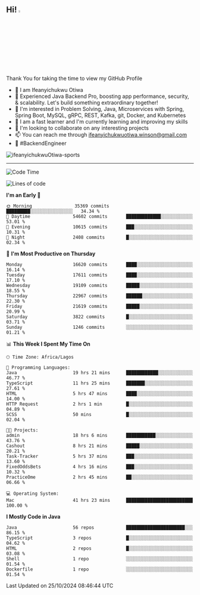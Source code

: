 <!-- BLOG-POST-LIST:START --><!-- BLOG-POST-LIST:END -->

## Hi! <img src="https://media.giphy.com/media/hvRJCLFzcasrR4ia7z/giphy.gif" width="4%"> 

Thank You for taking the time to view my GitHub Profile

- 👋 I am Ifeanyichukwu Otiwa
- 🚀 Experienced Java Backend Pro, boosting app performance, security, & scalability. Let's build something extraordinary together!
- 👀 I'm interested in Problem Solving, Java, Microservices with Spring, Spring Boot, MySQL, gRPC, REST, Kafka, git, Docker, and Kubernetes
- 🌱 I am a fast learner and I'm currently learning and improving my skills
- 💞️ I'm looking to collaborate on any interesting projects
- 📫 You can reach me through ifeanyichukwuotiwa.winson@gmail.com
- 🚀 #BackendEngineer

<p align="left" marginTop="10px"> <img src="https://komarev.com/ghpvc/?username=ifeanyichukwuOtiwa-sports&label=Profile%20views&color=0e75b6&style=for-the-badge" alt="ifeanyichukwuOtiwa-sports" /> </p>

***

<!--START_SECTION:waka-->
![Code Time](http://img.shields.io/badge/Code%20Time-3%2C036%20hrs%2048%20mins-blue)

![Lines of code](https://img.shields.io/badge/From%20Hello%20World%20I%27ve%20Written-25.3%20million%20lines%20of%20code-blue)

**I'm an Early 🐤** 

```text
🌞 Morning                35369 commits       █████████░░░░░░░░░░░░░░░░   34.34 % 
🌆 Daytime                54602 commits       █████████████░░░░░░░░░░░░   53.01 % 
🌃 Evening                10615 commits       ███░░░░░░░░░░░░░░░░░░░░░░   10.31 % 
🌙 Night                  2408 commits        █░░░░░░░░░░░░░░░░░░░░░░░░   02.34 % 
```
📅 **I'm Most Productive on Thursday** 

```text
Monday                   16620 commits       ████░░░░░░░░░░░░░░░░░░░░░   16.14 % 
Tuesday                  17611 commits       ████░░░░░░░░░░░░░░░░░░░░░   17.10 % 
Wednesday                19109 commits       █████░░░░░░░░░░░░░░░░░░░░   18.55 % 
Thursday                 22967 commits       ██████░░░░░░░░░░░░░░░░░░░   22.30 % 
Friday                   21619 commits       █████░░░░░░░░░░░░░░░░░░░░   20.99 % 
Saturday                 3822 commits        █░░░░░░░░░░░░░░░░░░░░░░░░   03.71 % 
Sunday                   1246 commits        ░░░░░░░░░░░░░░░░░░░░░░░░░   01.21 % 
```


📊 **This Week I Spent My Time On** 

```text
🕑︎ Time Zone: Africa/Lagos

💬 Programming Languages: 
Java                     19 hrs 21 mins      ████████████░░░░░░░░░░░░░   46.77 % 
TypeScript               11 hrs 25 mins      ███████░░░░░░░░░░░░░░░░░░   27.61 % 
HTML                     5 hrs 47 mins       ████░░░░░░░░░░░░░░░░░░░░░   14.00 % 
HTTP Request             2 hrs 1 min         █░░░░░░░░░░░░░░░░░░░░░░░░   04.89 % 
SCSS                     50 mins             █░░░░░░░░░░░░░░░░░░░░░░░░   02.04 % 

🐱‍💻 Projects: 
admin                    18 hrs 6 mins       ███████████░░░░░░░░░░░░░░   43.76 % 
Cashout                  8 hrs 21 mins       █████░░░░░░░░░░░░░░░░░░░░   20.21 % 
Task-Tracker             5 hrs 37 mins       ███░░░░░░░░░░░░░░░░░░░░░░   13.60 % 
FixedOddsBets            4 hrs 16 mins       ███░░░░░░░░░░░░░░░░░░░░░░   10.32 % 
PracticeOme              2 hrs 45 mins       ██░░░░░░░░░░░░░░░░░░░░░░░   06.66 % 

💻 Operating System: 
Mac                      41 hrs 23 mins      █████████████████████████   100.00 % 
```

**I Mostly Code in Java** 

```text
Java                     56 repos            ██████████████████████░░░   86.15 % 
TypeScript               3 repos             █░░░░░░░░░░░░░░░░░░░░░░░░   04.62 % 
HTML                     2 repos             █░░░░░░░░░░░░░░░░░░░░░░░░   03.08 % 
Shell                    1 repo              ░░░░░░░░░░░░░░░░░░░░░░░░░   01.54 % 
Dockerfile               1 repo              ░░░░░░░░░░░░░░░░░░░░░░░░░   01.54 % 
```




 Last Updated on 25/10/2024 08:46:44 UTC
<!--END_SECTION:waka-->

<!--
<p align="center">
![trophy](https://github-profile-trophy.vercel.app/?username=ifeanyichukwuOtiwa-sports&theme=onedark) (https://github.com/ryo-ma/github-profile-trophy)
</p>
-->

<!---
ifeanyi-otiwa/ifeanyi-otiwa is a ✨ special ✨ repository because its `README.md` (this file) appears on your GitHub profile.
You can click the Preview link to take a look at your changes.
--->
